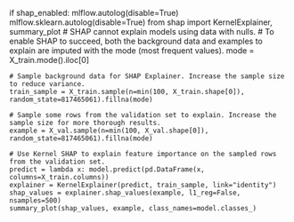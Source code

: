 if shap_enabled:
    mlflow.autolog(disable=True)
    mlflow.sklearn.autolog(disable=True)
    from shap import KernelExplainer, summary_plot
    # SHAP cannot explain models using data with nulls.
    # To enable SHAP to succeed, both the background data and examples to explain are imputed with the mode (most frequent values).
    mode = X_train.mode().iloc[0]

    # Sample background data for SHAP Explainer. Increase the sample size to reduce variance.
    train_sample = X_train.sample(n=min(100, X_train.shape[0]), random_state=817465061).fillna(mode)

    # Sample some rows from the validation set to explain. Increase the sample size for more thorough results.
    example = X_val.sample(n=min(100, X_val.shape[0]), random_state=817465061).fillna(mode)

    # Use Kernel SHAP to explain feature importance on the sampled rows from the validation set.
    predict = lambda x: model.predict(pd.DataFrame(x, columns=X_train.columns))
    explainer = KernelExplainer(predict, train_sample, link="identity")
    shap_values = explainer.shap_values(example, l1_reg=False, nsamples=500)
    summary_plot(shap_values, example, class_names=model.classes_)
